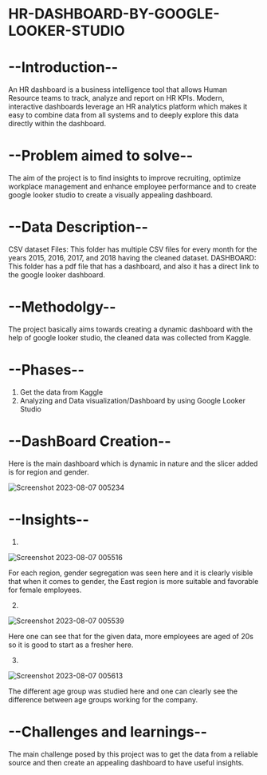 # HR-DASHBOARD-BY-GOOGLE-LOOKER-STUDIO

# --Introduction--

An HR dashboard is a business intelligence tool that allows Human Resource teams to track, analyze and report on HR KPIs. Modern, interactive dashboards leverage an HR analytics platform which makes it easy to combine data from all systems and to deeply explore this data directly within the dashboard.

# --Problem aimed to solve--

The aim of the project is to find insights to improve recruiting, optimize workplace management and enhance employee performance and to create google looker studio to create a visually appealing dashboard.

# --Data Description--

CSV dataset Files: This folder has multiple CSV files for every month for the years 2015, 2016, 2017, and 2018 having the cleaned dataset.
DASHBOARD: This folder has a pdf file that has a dashboard, and also it has a direct link to the google looker dashboard. 

# --Methodolgy--

The project basically aims towards creating a dynamic dashboard with the help of google looker studio, the cleaned data was collected from Kaggle. 

# --Phases--

1. Get the data from Kaggle
2. Analyzing and Data visualization/Dashboard by using Google Looker Studio

# --DashBoard Creation--

Here is the main dashboard which is dynamic in nature and the slicer added is for region and gender.

![Screenshot 2023-08-07 005234](https://github.com/Ashish23-Karn/HR-DASHBOARD-BY-GOOGLE-LOOKER-STUDIO/assets/121361369/519f27cb-1cb3-4950-81c7-e08324a92c5b)

# --Insights--

1.
![Screenshot 2023-08-07 005516](https://github.com/Ashish23-Karn/HR-DASHBOARD-BY-GOOGLE-LOOKER-STUDIO/assets/121361369/5b44a9ff-82aa-47bf-938c-969c8ee8c534)

For each region, gender segregation was seen here and it is clearly visible that when it comes to gender, the East region is more suitable and favorable for female employees.

2.
![Screenshot 2023-08-07 005539](https://github.com/Ashish23-Karn/HR-DASHBOARD-BY-GOOGLE-LOOKER-STUDIO/assets/121361369/b3782b2f-00ef-4bcc-9f79-40f1e191c58c)

Here one can see that for the given data, more employees are aged of 20s so it is good to start as a fresher here.

3.
![Screenshot 2023-08-07 005613](https://github.com/Ashish23-Karn/HR-DASHBOARD-BY-GOOGLE-LOOKER-STUDIO/assets/121361369/782d94e4-d7b8-4238-a2cf-a41174644777)

The different age group was studied here and one can clearly see the difference between age groups working for the company.

# --Challenges and learnings--

The main challenge posed by this project was to get the data from a reliable source and then create an appealing dashboard to have useful insights.














































